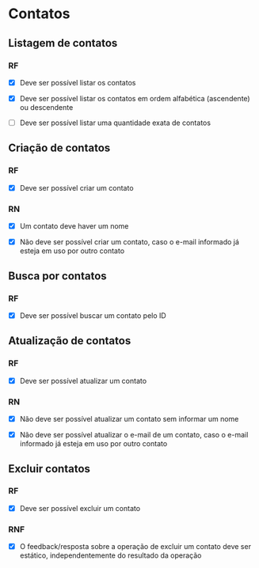 # Contatos


## Listagem de contatos
### RF
- [x] Deve ser possível listar os contatos
- [x] Deve ser possível listar os contatos em ordem alfabética (ascendente) ou descendente
- [ ] Deve ser possível listar uma quantidade exata de contatos


## Criação de contatos
### RF
- [x] Deve ser possível criar um contato

### RN
- [x] Um contato deve haver um nome
- [x] Não deve ser possível criar um contato, caso o e-mail informado já esteja em uso por outro contato


## Busca por contatos
### RF
- [x] Deve ser possível buscar um contato pelo ID


## Atualização de contatos
### RF
- [x] Deve ser possível atualizar um contato

### RN
- [x] Não deve ser possível atualizar um contato sem informar um nome
- [x] Não deve ser possível atualizar o e-mail de um contato, caso o e-mail informado já esteja em uso por outro contato


## Excluir contatos
### RF
- [x] Deve ser possível excluir um contato

### RNF
- [x] O feedback/resposta sobre a operação de excluir um contato deve ser estático, independentemente do resultado da operação

